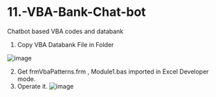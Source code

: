 # 11.-VBA-Bank-Chat-bot
Chatbot based VBA codes and databank



1. Copy VBA Databank File in Folder

![image](https://github.com/user-attachments/assets/7d971a89-9973-465b-9dbf-e544ad84dcc6)

2. Get frmVbaPatterns.frm , Module1.bas imported in Excel Developer mode.
3. Operate it.
![image](https://github.com/user-attachments/assets/de9aa931-49a9-492f-82b1-024cbe1fe00d)
